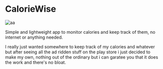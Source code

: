 # CalorieWise

![aa](https://github.com/ShepiJ/CalorieWise/assets/127141346/43e05f5a-66d8-4cd3-9d89-8afb69964600)

Simple and lightweight app to monitor calories and keep track of them, no internet or anything needed.

I really just wanted somewhere to keep track of my calories and whatever but after seeing all the ad ridden stuff on the play store i just decided to make my own, nothing out of the ordinary but i can garatee you that it does the work and there's no bloat.
